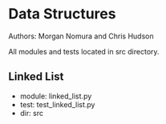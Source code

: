 # Data Structures
Authors: Morgan Nomura and Chris Hudson

All modules and tests located in src directory.

## Linked List
 - module: linked_list.py
 - test: test_linked_list.py
 - dir: src
